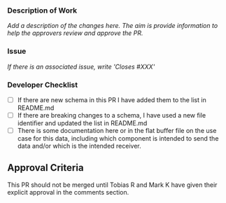 ### Description of Work

*Add a description of the changes here. The aim is provide information to help the approvers review and approve the PR.*

### Issue

*If there is an associated issue, write 'Closes #XXX'*

### Developer Checklist

- [ ] If there are new schema in this PR I have added them to the list in README.md
- [ ] If there are breaking changes to a schema, I have used a new file identifier and updated the list in README.md
- [ ] There is some documentation here or in the flat buffer file on the use case for this data, including which component is intended to send the data and/or which is the intended receiver.

## Approval Criteria

This PR should not be merged until Tobias R and Mark K have given their explicit approval in the comments section.


